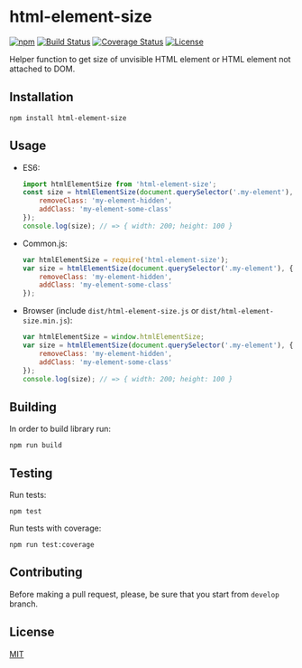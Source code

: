 # html-element-size

[![npm](https://img.shields.io/npm/v/html-element-size.svg)](https://www.npmjs.com/package/html-element-size)
[![Build Status](https://travis-ci.org/ezze/html-element-size.svg?branch=develop)](https://travis-ci.org/ezze/html-element-size)
[![Coverage Status](https://coveralls.io/repos/github/ezze/html-element-size/badge.svg?branch=develop)](https://coveralls.io/github/ezze/html-element-size?branch=develop)
[![License](https://img.shields.io/github/license/mashape/apistatus.svg)](LICENSE)

Helper function to get size of unvisible HTML element or HTML element not attached to DOM.

## Installation

```
npm install html-element-size
```
    
## Usage

- ES6:

   ```javascript
   import htmlElementSize from 'html-element-size';
   const size = htmlElementSize(document.querySelector('.my-element'), {
       removeClass: 'my-element-hidden',
       addClass: 'my-element-some-class'
   });
   console.log(size); // => { width: 200; height: 100 }
   ```
   
- Common.js: 

   ```javascript
   var htmlElementSize = require('html-element-size');
   var size = htmlElementSize(document.querySelector('.my-element'), {
       removeClass: 'my-element-hidden',
       addClass: 'my-element-some-class'
   });
   ```

- Browser (include `dist/html-element-size.js` or `dist/html-element-size.min.js`):

   ```javascript
   var htmlElementSize = window.htmlElementSize;
   var size = htmlElementSize(document.querySelector('.my-element'), {
       removeClass: 'my-element-hidden',
       addClass: 'my-element-some-class'
   });
   console.log(size); // => { width: 200; height: 100 }
   ```

## Building

In order to build library run:

```
npm run build
```
    
## Testing
    
Run tests:
    
    npm test
   
Run tests with coverage:

    npm run test:coverage
    
## Contributing
    
Before making a pull request, please, be sure that you start from `develop` branch.

## License

[MIT](LICENSE)
